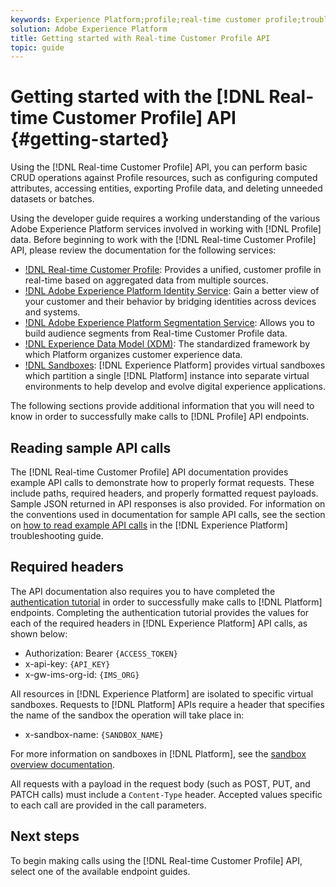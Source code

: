 ```yaml
---
keywords: Experience Platform;profile;real-time customer profile;troubleshooting;API
solution: Adobe Experience Platform
title: Getting started with Real-time Customer Profile API
topic: guide
---
```


# Getting started with the [!DNL Real-time Customer Profile] API {#getting-started}

Using the [!DNL Real-time Customer Profile] API, you can perform basic CRUD operations against Profile resources, such as configuring computed attributes, accessing entities, exporting Profile data, and deleting unneeded datasets or batches.

Using the developer guide requires a working understanding of the various Adobe Experience Platform services involved in working with [!DNL Profile] data. Before beginning to work with the [!DNL Real-time Customer Profile] API, please review the documentation for the following services:

* [!DNL Real-time Customer Profile](../home.md): Provides a unified, customer profile in real-time based on aggregated data from multiple sources.
* [!DNL Adobe Experience Platform Identity Service](../../identity-service/home.md): Gain a better view of your customer and their behavior by bridging identities across devices and systems.
* [!DNL Adobe Experience Platform Segmentation Service](../../segmentation/home.md): Allows you to build audience segments from Real-time Customer Profile data.
* [!DNL Experience Data Model (XDM)](../../xdm/home.md): The standardized framework by which Platform organizes customer experience data.
* [!DNL Sandboxes](../../sandboxes/home.md): [!DNL Experience Platform] provides virtual sandboxes which partition a single [!DNL Platform] instance into separate virtual environments to help develop and evolve digital experience applications.

The following sections provide additional information that you will need to know in order to successfully make calls to [!DNL Profile] API endpoints.

## Reading sample API calls

The [!DNL Real-time Customer Profile] API documentation provides example API calls to demonstrate how to properly format requests. These include paths, required headers, and properly formatted request payloads. Sample JSON returned in API responses is also provided. For information on the conventions used in documentation for sample API calls, see the section on [how to read example API calls](../../landing/troubleshooting.md#how-do-i-format-an-api-request) in the [!DNL Experience Platform] troubleshooting guide.

## Required headers

The API documentation also requires you to have completed the [authentication tutorial](../../tutorials/authentication.md) in order to successfully make calls to [!DNL Platform] endpoints. Completing the authentication tutorial provides the values for each of the required headers in [!DNL Experience Platform] API calls, as shown below:

* Authorization: Bearer `{ACCESS_TOKEN}`
* x-api-key: `{API_KEY}`
* x-gw-ims-org-id: `{IMS_ORG}`

All resources in [!DNL Experience Platform] are isolated to specific virtual sandboxes. Requests to [!DNL Platform] APIs require a header that specifies the name of the sandbox the operation will take place in:

* x-sandbox-name: `{SANDBOX_NAME}`

For more information on sandboxes in [!DNL Platform], see the [sandbox overview documentation](../../sandboxes/home.md). 

All requests with a payload in the request body (such as POST, PUT, and PATCH calls) must include a `Content-Type` header. Accepted values specific to each call are provided in the call parameters.

## Next steps

To begin making calls using the [!DNL Real-time Customer Profile] API, select one of the available endpoint guides.